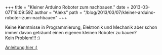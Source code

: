 +++
title = "Kleiner Arduino Roboter zum nachbauen."
date = 2013-03-07T16:09:59Z
author = "Aleks"
path = "/blog/2013/03/07/kleiner-arduino-roboter-zum-nachbauen"
+++
  
  
  
  
Keine Kenntnisse in Programmierung, Elektronik und Mechanik aber schon
immer davon geträumt einen eigenen kleinen Roboter zu bauen?  
Kein Problem\!\!\! :)

[Anleitung hier
:)](http://5volt-junkie.net/arduino-roboter-selber-bauen/ "http://5volt-junkie.net/arduino-roboter-selber-bauen/")
